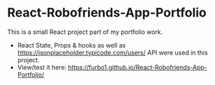 # React-Robofriends-App-Portfolio 
This is a small React project part of my portfolio work.
* React State, Props & hooks as well as https://jsonplaceholder.typicode.com/users/ API were used in this project.
* View/test it here: https://furbo1.github.io/React-Robofriends-App-Portfolio/
